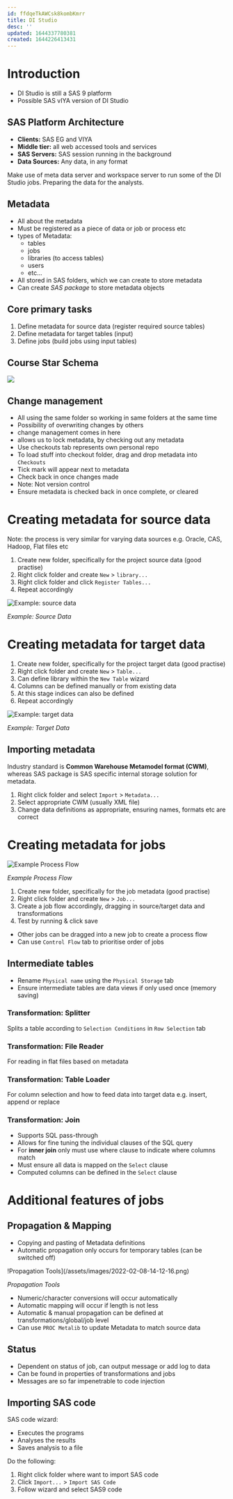 ```yaml
---
id: ffdqeTkAWCsk8kombKmrr
title: DI Studio
desc: ''
updated: 1644337780381
created: 1644226413431
---
```


# Introduction

- DI Studio is still a SAS 9 platform
- Possible SAS vIYA version of DI Studio

## SAS Platform Architecture

- **Clients:** SAS EG and VIYA
- **Middle tier:** all web accessed tools and services
- **SAS Servers:** SAS session running in the background
- **Data Sources:** Any data, in any format

Make use of meta data server and workspace server to run some of the DI Studio jobs. Preparing the data for the analysts.

## Metadata
- All about the metadata
- Must be registered as a piece of data or job or process etc
- types of Metadata:
    - tables
    - jobs
    - libraries (to access tables)
    - users
    - etc...
- All stored in SAS folders, which we can create to store metadata
- Can create _SAS package_ to store metadata objects

## Core primary tasks
1. Define metadata for source data (register required source tables)
2. Define metadata for target tables (input)
3. Define jobs (build jobs using input tables)

## Course Star Schema
![](/assets/images/2022-02-07-10-25-59.png)

## Change management
- All using the same folder so working in same folders at the same time
- Possibility of overwriting changes by others
- change management comes in here
- allows us to lock metadata, by checking out any metadata
- Use checkouts tab represents own personal repo
- To load stuff into checkout folder, drag and drop metadata into `Checkouts`
- Tick mark will appear next to metadata
- Check back in once changes made
- Note: Not version control
- Ensure metadata is checked back in once complete, or cleared

# Creating metadata for source data
Note: the process is very similar for varying data sources e.g. Oracle, CAS, Hadoop, Flat files etc

1. Create new folder, specifically for the project source data (good practise)
2. Right click folder and create `New` > `library...`
3. Right click folder and click `Register Tables...`
4. Repeat accordingly

![Example: source data](/assets/images/2022-02-07-13-44-49.png)

*Example: Source Data*


# Creating metadata for target data
1. Create new folder, specifically for the project target data (good practise)
2. Right click folder and create `New` > `Table...`
3. Can define library within the `New Table` wizard
4. Columns can be defined manually or from existing data
5. At this stage indices can also be defined
4. Repeat accordingly

![Example: target data](/assets/images/2022-02-07-15-35-42.png)

*Example: Target Data*


## Importing metadata
Industry standard is **Common Warehouse Metamodel format (CWM)**, whereas SAS package is SAS specific internal storage solution for metadata.

1. Right click folder and select `Import` > `Metadata...`
2. Select appropriate CWM (usually XML file)
3. Change data definitions as appropriate, ensuring names, formats etc are correct


# Creating metadata for jobs

![Example Process Flow](/assets/images/2022-02-07-16-04-22.png)

*Example Process Flow*

1. Create new folder, specifically for the job metadata (good practise)
2. Right click folder and create `New` > `Job...`
3. Create a job flow accordingly, dragging in source/target data and transformations
4. Test by running & click save

- Other jobs can be dragged into a new job to create a process flow
- Can use `Control Flow` tab to prioritise order of jobs

## Intermediate tables
- Rename `Physical name` using the `Physical Storage` tab
- Ensure intermediate tables are data views if only used once (memory saving)

### Transformation: Splitter
Splits a table according to `Selection Conditions` in `Row Selection` tab

### Transformation: File Reader
For reading in flat files based on metadata

### Transformation: Table Loader
For column selection and how to feed data into target data e.g. insert, append or replace

### Transformation: Join
- Supports SQL pass-through
- Allows for fine tuning the individual clauses of the SQL query
- For **inner join** only must use where clause to indicate where columns match
- Must ensure all data is mapped on the `Select` clause
- Computed columns can be defined in the `Select` clause


# Additional features of jobs

## Propagation & Mapping
- Copying and pasting of Metadata definitions
- Automatic propagation only occurs for temporary tables (can be switched off)

!Propagation Tools](/assets/images/2022-02-08-14-12-16.png)

*Propagation Tools*

- Numeric/character conversions will occur automatically
- Automatic mapping will occur if length is not less
- Automatic & manual propagation can be defined at transformations/global/job level
- Can use `PROC Metalib` to update Metadata to match source data

## Status
- Dependent on status of job, can output message or add log to data
- Can be found in properties of transformations and jobs
- Messages are so far impenetrable to code injection

## Importing SAS code
SAS code wizard:
- Executes the programs
- Analyses the results
- Saves analysis to a file

Do the following:
1. Right click folder where want to import SAS code
2. Click `Import...` > `Import SAS Code`
3. Follow wizard and select SAS9 code















